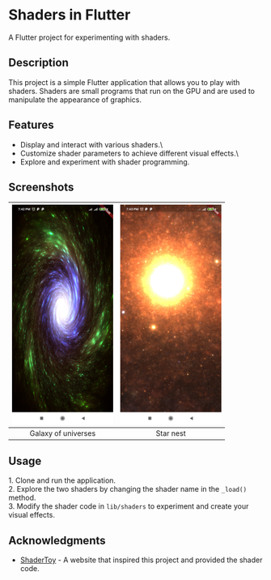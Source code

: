 # Shaders in Flutter

A Flutter project for experimenting with shaders.

## Description

This project is a simple Flutter application that allows you to play with shaders. Shaders are small programs that run on the GPU and are used to manipulate the appearance of graphics.

## Features

- Display and interact with various shaders.\
- Customize shader parameters to achieve different visual effects.\
- Explore and experiment with shader programming.

## Screenshots

| <img src="screenshots/Screenshot_2023-11-05-19-42-27-335_com.example.shader_example.jpg" width="200"/> | <img src="screenshots/Screenshot_2023-11-05-19-43-58-859_com.example.shader_example.jpg" width="200"/> |
|:---:|:---:|
|Galaxy of universes|Star nest|

## Usage

1\. Clone and run the application.\
2\. Explore the two shaders by changing the shader name in the `_load()` method.\
3\. Modify the shader code in `lib/shaders` to experiment and create your visual effects.


## Acknowledgments

- [ShaderToy](https://www.shadertoy.com) - A website that inspired this project and provided the shader code.

